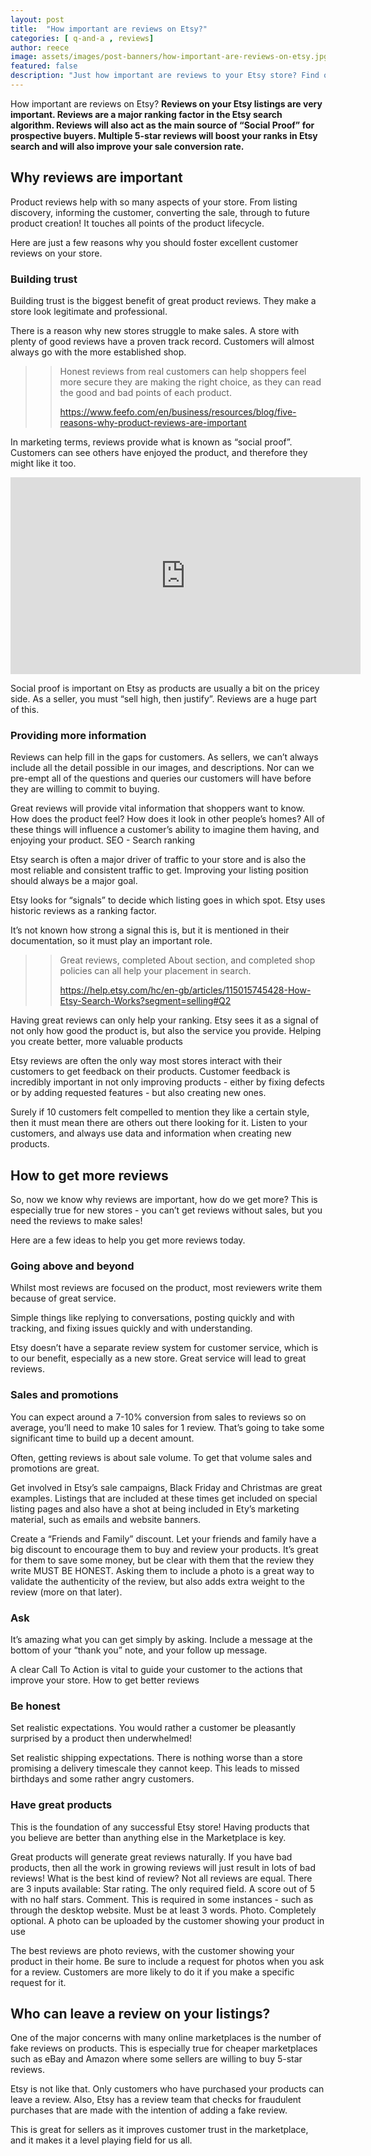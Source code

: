 ```yaml
---
layout: post
title:  "How important are reviews on Etsy?" 
categories: [ q-and-a , reviews]
author: reece
image: assets/images/post-banners/how-important-are-reviews-on-etsy.jpg
featured: false
description: "Just how important are reviews to your Etsy store? Find out the hidden influences reviews are having on your store, and how you can take advantage of them"
---
```


How important are reviews on Etsy? **Reviews on your Etsy listings are very important. Reviews are a major ranking factor in the Etsy search algorithm. Reviews will also act as the main source of “Social Proof” for prospective buyers. Multiple 5-star reviews will boost your ranks in Etsy search and will also improve your sale conversion rate.**

## Why reviews are important

Product reviews help with so many aspects of your store. From listing discovery, informing the customer, converting the sale, through to future product creation! It touches all points of the product lifecycle.

Here are just a few reasons why you should foster excellent customer reviews on your store.

###  Building trust

Building trust is the biggest benefit of great product reviews. They make a store look legitimate and professional.

There is a reason why new stores struggle to make sales. A store with plenty of good reviews have a proven track record. Customers will almost always go with the more established shop.

>>  Honest reviews from real customers can help shoppers feel more secure they are making the right choice, as they can read the good and bad points of each product.
>>
>>  https://www.feefo.com/en/business/resources/blog/five-reasons-why-product-reviews-are-important


In marketing terms, reviews provide what is known as “social proof”. Customers can see others have enjoyed the product, and therefore they might like it too. 

<iframe width="560" height="315" src="https://www.youtube.com/embed/0g7QdyO6Ins" frameborder="0" allow="accelerometer; autoplay; clipboard-write; encrypted-media; gyroscope; picture-in-picture" allowfullscreen></iframe>

Social proof is important on Etsy as products are usually a bit on the pricey side. As a seller, you must “sell high, then justify”. Reviews are a huge part of this.


### Providing more information

Reviews can help fill in the gaps for customers. As sellers, we can’t always include all the detail possible in our images, and descriptions. Nor can we pre-empt all of the questions and queries our customers will have before they are willing to commit to buying.

Great reviews will provide vital information that shoppers want to know. How does the product feel? How does it look in other people’s homes? All of these things will influence a customer’s ability to imagine them having, and enjoying your product.
SEO - Search ranking

Etsy search is often a major driver of traffic to your store and is also the most reliable and consistent traffic to get. Improving your listing position should always be a major goal. 

Etsy looks for “signals” to decide which listing goes in which spot. Etsy uses historic reviews as a ranking factor. 

It’s not known how strong a signal this is, but it is mentioned in their documentation, so it must play an important role.

>>  Great reviews, completed About section, and completed shop policies can all help your placement in search.
>>
>> https://help.etsy.com/hc/en-gb/articles/115015745428-How-Etsy-Search-Works?segment=selling#Q2

Having great reviews can only help your ranking. Etsy sees it as a signal of not only how good the product is, but also the service you provide.
Helping you create better, more valuable products

Etsy reviews are often the only way most stores interact with their customers to get feedback on their products. Customer feedback is incredibly important in not only improving products - either by fixing defects or by adding requested features - but also creating new ones.

Surely if 10 customers felt compelled to mention they like a certain style, then it must mean there are others out there looking for it. Listen to your customers, and always use data and information when creating new products.

## How to get more reviews

So, now we know why reviews are important, how do we get more? This is especially true for new stores - you can’t get reviews without sales, but you need the reviews to make sales!

Here are a few ideas to help you get more reviews today.

### Going above and beyond

Whilst most reviews are focused on the product, most reviewers write them because of great service.

Simple things like replying to conversations, posting quickly and with tracking, and fixing issues quickly and with understanding.

Etsy doesn’t have a separate review system for customer service, which is to our benefit, especially as a new store. Great service will lead to great reviews. 

### Sales and promotions

You can expect around a 7-10% conversion from sales to reviews so on average, you’ll need to make 10 sales for 1 review. That’s going to take some significant time to build up a decent amount.

Often, getting reviews is about sale volume. To get that volume sales and promotions are great. 

Get involved in Etsy’s sale campaigns, Black Friday and Christmas are great examples. Listings that are included at these times get included on special listing pages and also have a shot at being included in Ety’s marketing material, such as emails and website banners.

Create a “Friends and Family” discount. Let your friends and family have a big discount to encourage them to buy and review your products. It’s great for them to save some money, but be clear with them that the review they write MUST BE HONEST. Asking them to include a photo is a great way to validate the authenticity of the review, but also adds extra weight to the review (more on that later).

### Ask

It’s amazing what you can get simply by asking. Include a message at the bottom of your “thank you” note, and your follow up message.

A clear Call To Action is vital to guide your customer to the actions that improve your store.
How to get better reviews

### Be honest

Set realistic expectations. You would rather a customer be pleasantly surprised by a product then underwhelmed!

Set realistic shipping expectations. There is nothing worse than a store promising a delivery timescale they cannot keep. This leads to missed birthdays and some rather angry customers. 

### Have great products

This is the foundation of any successful Etsy store! Having products that you believe are better than anything else in the Marketplace is key.

Great products will generate great reviews naturally. If you have bad products, then all the work in growing reviews will just result in lots of bad reviews!
What is the best kind of review?
Not all reviews are equal. There are 3 inputs available:
Star rating. The only required field. A score out of 5 with no half stars.
Comment. This is required in some instances - such as through the desktop website. Must be at least 3 words.
Photo. Completely optional. A photo can be uploaded by the customer showing your product in use

The best reviews are photo reviews, with the customer showing your product in their home. Be sure to include a request for photos when you ask for a review. Customers are more likely to do it if you make a specific request for it.

## Who can leave a review on your listings?

One of the major concerns with many online marketplaces is the number of fake reviews on products. This is especially true for cheaper marketplaces such as eBay and Amazon where some sellers are willing to buy 5-star reviews.

Etsy is not like that. Only customers who have purchased your products can leave a review. Also, Etsy has a review team that checks for fraudulent purchases that are made with the intention of adding a fake review.

This is great for sellers as it improves customer trust in the marketplace, and it makes it a level playing field for us all.
